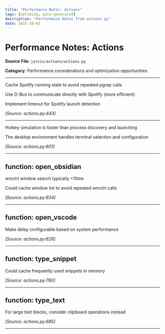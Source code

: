 ```yaml
---
title: "Performance Notes: Actions"
tags: [optimize, auto-generated]
description: "Performance Notes from actions.py"
date: 2025-10-03
---
```


# Performance Notes: Actions

**Source File**: `jarvis/actions/actions.py`

**Category**: Performance considerations and optimization opportunities

---

<a id="general-1"></a>

Cache Spotify running state to avoid repeated pgrep calls

Use D-Bus to communicate directly with Spotify (more efficient)

Implement timeout for Spotify launch detection

*[Source: actions.py:443]*

---

<a id="general-2"></a>

Hotkey simulation is faster than process discovery and launching

The desktop environment handles terminal selection and configuration

*[Source: actions.py:601]*

---

## function: open_obsidian

<a id="function:-open_obsidian-1"></a>

wmctrl window search typically <10ms

Could cache window list to avoid repeated wmctrl calls

*[Source: actions.py:834]*

---

## function: open_vscode

<a id="function:-open_vscode-1"></a>

Make delay configurable based on system performance

*[Source: actions.py:626]*

---

## function: type_snippet

<a id="function:-type_snippet-1"></a>

Could cache frequently used snippets in memory

*[Source: actions.py:760]*

---

## function: type_text

<a id="function:-type_text-1"></a>

For large text blocks, consider clipboard operations instead

*[Source: actions.py:685]*

---
